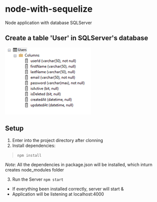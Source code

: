 # node-with-sequelize
Node application with database SQLServer

## Create a table 'User' in SQLServer's database
<img src="https://github.com/SharathVaddireddy/node-with-sequelize/blob/master/uset_table_schema.PNG">

## Setup
1. Enter into the project directory after clonning
2. Install dependencies: 
> ``` npm install ```

_Note_: All the dependencies in package.json will be installed, which inturn creates node_modules folder 

3. Run the Server
``` npm start ```
- If everything been installed correctly, server will start &
- Application will be listening at localhost:4000



